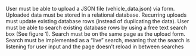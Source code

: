 User must be able to upload a JSON file (vehicle_data.json) via form.
Uploaded data must be stored in a relational database. Recurring uploads must update existing database rows (instead
of duplicating the data).
User must be able to search existing database rows by using a free text search box (See figure 1). Search must be on
the same page as the upload form.
Search must be implemented as a “live” search, meaning that the search is listening for user input and the page doesn’t
reload in between searches